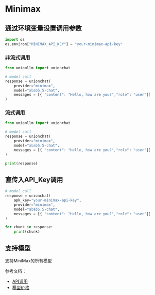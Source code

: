 # Minimax

## 通过环境变量设置调用参数

```python
import os 
os.environ["MINIMAX_API_KEY"] = "your-minimax-api-key"
```

### 非流式调用

```python
from unionllm import unionchat

# model call
response = unionchat(
    provider="minimax",
    model="abab5.5-chat", 
    messages = [{ "content": "Hello, how are you?","role": "user"}]
)
```

### 流式调用

```python
from unionllm import unionchat

# model call
response = unionchat(
    provider="minimax",
    model="abab5.5-chat", 
    messages = [{ "content": "Hello, how are you?","role": "user"}]
)

print(response)
```

## 直传入API_Key调用

```python
# model call
response = unionchat(
    apk_key="your-minimax-api-key",
    provider="minimax",
    model="abab5.5-chat", 
    messages = [{ "content": "Hello, how are you?","role": "user"}]
)

for chunk in response:
    print(chunk)
```

## 支持模型
支持MiniMax的所有模型

参考文档：
- [API调用](https://www.minimaxi.com/document/guides/example)
- [模型价格](https://www.minimaxi.com/document/price)
```